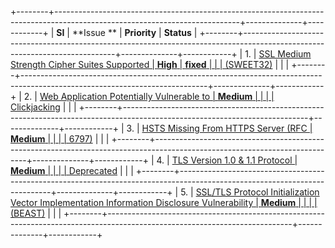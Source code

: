 +--------+----------------------------------------------------------------------------------------------------------------------------+--------------+------------+
| **SI** | **Issue **                                                                                                                 | **Priority** | **Status** |
+--------+----------------------------------------------------------------------------------------------------------------------------+--------------+------------+
| 1.     | [SSL Medium Strength Cipher Suites Supported                                                                               | **High**     | **fixed**  |
|        | (SWEET32)](https://docs.google.com/document/d/1sI1VNrEWV9kbuTKrtWQGxb6CMk8x_ae7od-08OvGA_8/edit#heading=h.qf6xk7rw4m85)    |              |            |
+--------+----------------------------------------------------------------------------------------------------------------------------+--------------+------------+
| 2.     | [Web Application Potentially Vulnerable to                                                                                 | **Medium**   |            |
|        | Clickjacking](https://docs.google.com/document/d/1sI1VNrEWV9kbuTKrtWQGxb6CMk8x_ae7od-08OvGA_8/edit#heading=h.52got2vmtvbj) |              |            |
+--------+----------------------------------------------------------------------------------------------------------------------------+--------------+------------+
| 3.     | [HSTS Missing From HTTPS Server (RFC                                                                                       | **Medium**   |            |
|        | 6797)](https://docs.google.com/document/d/1sI1VNrEWV9kbuTKrtWQGxb6CMk8x_ae7od-08OvGA_8/edit#heading=h.vay2f0z2y4xa)        |              |            |
+--------+----------------------------------------------------------------------------------------------------------------------------+--------------+------------+
| 4.     | [TLS Version 1.0 & 1.1 Protocol                                                                                            | **Medium**   |            |
|        | Deprecated](https://docs.google.com/document/d/1sI1VNrEWV9kbuTKrtWQGxb6CMk8x_ae7od-08OvGA_8/edit#heading=h.6g2k6nfriu2j)   |              |            |
+--------+----------------------------------------------------------------------------------------------------------------------------+--------------+------------+
| 5.     | [SSL/TLS Protocol Initialization Vector Implementation Information Disclosure Vulnerability                                | **Medium**   |            |
|        | (BEAST)](https://docs.google.com/document/d/1sI1VNrEWV9kbuTKrtWQGxb6CMk8x_ae7od-08OvGA_8/edit#heading=h.ctz1jf9s1f33)      |              |            |
+--------+----------------------------------------------------------------------------------------------------------------------------+--------------+------------+
